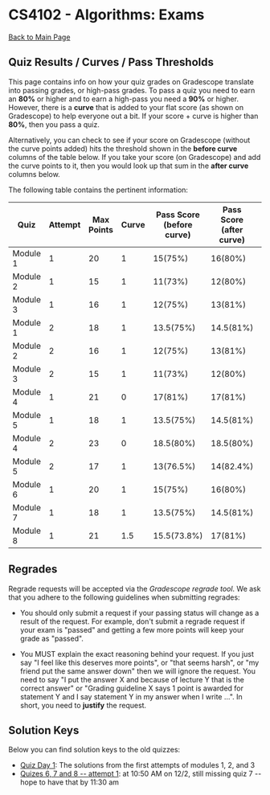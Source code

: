 CS4102 - Algorithms: Exams
===============================

[Back to Main Page](../readme.html)

<a name="introduction"></a>Quiz Results / Curves / Pass Thresholds
--------------------------------------- 

This page contains info on how your quiz grades on Gradescope translate into passing grades, or high-pass grades. To pass a quiz you need to earn an **80%** or higher and to earn a high-pass you need a **90%** or higher. However, there is a **curve** that is added to your flat score (as shown on Gradescope) to help everyone out a bit. If your score + curve is higher than **80%**, then you pass a quiz. 

Alternatively, you can check to see if your score on Gradescope (without the curve points added) hits the threshold shown in the **before curve** columns of the table below. If you take your score (on Gradescope) and add the curve points to it, then you would look up that sum in the **after curve** columns below.

The following table contains the pertinent information:

| Quiz | Attempt | Max Points | Curve | Pass Score (before curve) | Pass Score (after curve) | High-Pass Score (before curve) | High-Pass Score (after curve) |
| --- | --- | --- | --- | --- | --- | --- | --- |
| Module 1 | 1 | 20 | 1 | 15(75%) | 16(80%) | 17(85%) | 18(90%) |
| Module 2 | 1 | 15 | 1 | 11(73%) | 12(80%) | 12.5(83%) | 13.5(90%) |
| Module 3 | 1 | 16 | 1 | 12(75%) | 13(81%) | 13.5(84%) | 14.5(91%) |
| Module 1 | 2 | 18 | 1 | 13.5(75%) | 14.5(81%) | 15.5(86%) | 16.5(92%) |
| Module 2 | 2 | 16 | 1 | 12(75%) | 13(81%) | 13.5(84%) | 14.5(91%) |
| Module 3 | 2 | 15 | 1 | 11(73%) | 12(80%) | 12.5(83%) | 13.5(90%) |
| Module 4 | 1 | 21 | 0 | 17(81%) | 17(81%) | 19(91%) | 19(91%) |
| Module 5 | 1 | 18 | 1 | 13.5(75%) | 14.5(81%) | 15.5(86%) | 16.5(92%) |
| Module 4 | 2 | 23 | 0 | 18.5(80%) | 18.5(80%) | 21(91%) | 21(91%) |
| Module 5 | 2 | 17 | 1 | 13(76.5%) | 14(82.4%) | 14.5(85%) | 15.5(91%) |
| Module 6 | 1 | 20 | 1 | 15(75%) | 16(80%) | 17(85%) | 18(90%) |
| Module 7 | 1 | 18 | 1 | 13.5(75%) | 14.5(81%) | 15.5(86%) | 16.5(92%) |
| Module 8 | 1 | 21 | 1.5 | 15.5(73.8%) | 17(81%) | 17.5(83%) | 19(90.5%) |

<a name="introduction"></a>Regrades
--------------------------------------- 

Regrade requests will be accepted via the *Gradescope regrade tool*. We ask that you adhere to the following guidelines when submitting regrades:

- You should only submit a request if your passing status will change as a result of the request. For example, don't submit a regrade request if your exam is "passed" and getting a few more points will keep your grade as "passed".

- You MUST explain the exact reasoning behind your request. If you just say "I feel like this deserves more points", or "that seems harsh", or "my friend put the same answer down" then we will ignore the request. You need to say "I put the answer X and because of lecture Y that is the correct answer" or "Grading guideline X says 1 point is awarded for statement Y and I say statement Y in my answer when I write ...". In short, you need to **justify** the request.

<a name="introduction"></a>Solution Keys
--------------------------------------- 

Below you can find solution keys to the old quizzes:

- [Quiz Day 1](./QuizAttempt1Sols.pdf): The solutions from the first attempts of modules 1, 2, and 3
- [Quizes 6, 7 and 8 -- attempt 1](./quiz-soln-6-7-8-v1.pdf):  at 10:50 AM on 12/2, still missing quiz 7 -- hope to have that by 11:30 am
